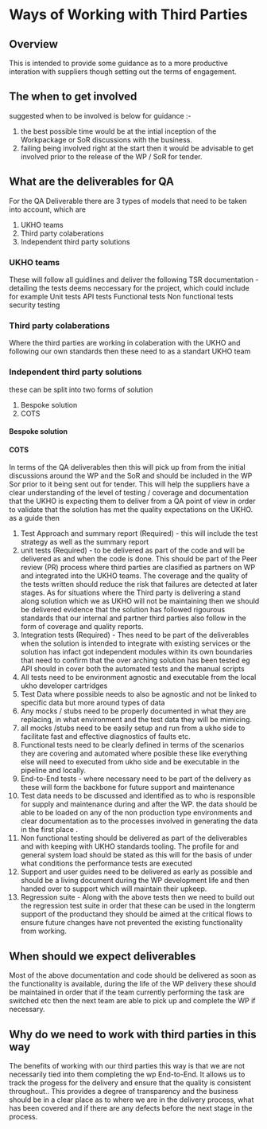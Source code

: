 # Ways of Working with Third Parties

## Overview

This is intended to provide some guidance as to a more productive interation with suppliers though setting out 
the terms of engagement.

## The when to get involved

suggested when to be involved is below for guidance :-
  1. the best possible time would be at the intial inception of the Workpackage or SoR discussions with the business. 
  1. failing being involved right at the start then it would be advisable to get involved prior to the release of the WP / SoR for tender.

## What are the deliverables for QA

For the QA Deliverable there are 3 types of models that need to be taken into account, which are
1. UKHO teams
1. Third party colaberations
1. Independent third party solutions

### UKHO teams
These will follow all guidlines and deliver the following
TSR documentation - detailing the tests deems neccessary for the project, which could include for example
  Unit tests
  API tests
  Functional tests
  Non functional tests
  security testing

### Third party colaberations
Where the third parties are working in colaberation with the UKHO and following our own standards then these need to as a standart UKHO team

### Independent third party solutions
these can be split into two forms of solution 
  1. Bespoke solution 
  1. COTS

#### Bespoke solution


#### COTS

In terms of the QA deliverables then this will pick up from from the initial discussions around the WP and the SoR and should be included in the WP Sor prior to it being sent out for tender. This will help the suppliers have a clear understanding of the level of testing / coverage and documentation that the UKHO is expecting them to deliver from a QA point of view in order to validate that the solution has met the quality expectations on the UKHO.
as a guide then

1. Test Approach and summary report (Required) - this will include the test strategy as well as the summary report
2. unit tests (Required) - to be delivered as part of the code and will be delivered as and when the code is done. This should be part of the Peer review (PR) process where third parties are clasified as partners on WP and integrated into the UKHO teams. The coverage and the quality of the tests written should reduce the risk that failures are detected at later stages. As for situations where the Third party is delivering a stand along solution which we as UKHO will not be maintaining then we should be delivered evidence that the solution has followed rigourous standards that our internal and partner third parties also follow in the form of coverage and quality reports. 
3. Integration tests (Required) - Thes need to be part of the deliverables when the solution is intended to integrate with existing services or the solution has infact got independent modules within its own boundaries that need to confirm that the over arching solution has been tested  eg API should in cover both the automated tests and the manual scripts 
4. All tests need to be environment agnostic and executable from the local ukho developer cartridges
5. Test Data where possible needs to also be agnostic and not be linked to specific data but more around types of data
6. Any mocks / stubs need to be properly documented in what they are replacing, in what environment and the test data they will be mimicing.
7. all mocks /stubs need to be easily setup and run from a ukho side to facilitate fast and effective diagnostics of faults etc.
8. Functional tests need to be clearly defined in terms of the scenarios they are covering and automated where posible these like everything else will need to executed from ukho side and be executable in the pipeline and locally.
9. End-to-End tests - where necessary need to be part of the delivery as these will form the backbone for future support and maintenance
10. Test data needs to be discussed and identified as to who is responsible for supply and maintenance during and after the WP. the data should be able to be loaded on any of the non production type environments and clear documentation as to the processes involved in generating the data in the first place .
11. Non functional testing should be delivered as part of the deliverables and with keeping with UKHO standards tooling. The profile for and general system load should be stated as this will for the basis of under what conditions the performance tests are executed
12. Support and user guides need to be delivered as early as possible and should be a living document during the WP development life and then handed over to support which will maintain their upkeep.
13. Regression suite - Along with the above tests then we need to build out the regression test suite in order that these can be used in the longterm support of the productand they should be aimed at the critical flows to ensure future changes have not prevented the existing functionality from working. 

## When should we expect deliverables

Most of the above documentation and code should be delivered as soon as the functionality is available, during the life of the WP delivery these should be maintained in order that if the team currently performing the task are switched etc then the next team are able to pick up and complete the WP if necessary.

## Why do we need to work with third parties in this way

The benefits of working with our third parties this way is that we are not necessarily tied into them completing the wp End-to-End. 
It allows us to track the progess for the delivery and ensure that the quality is consistent throughout..
This provides a degree of transparency and the business should be in a clear place as to where we are in the delivery process, what has been covered and if there are any defects before the next stage in the process.

